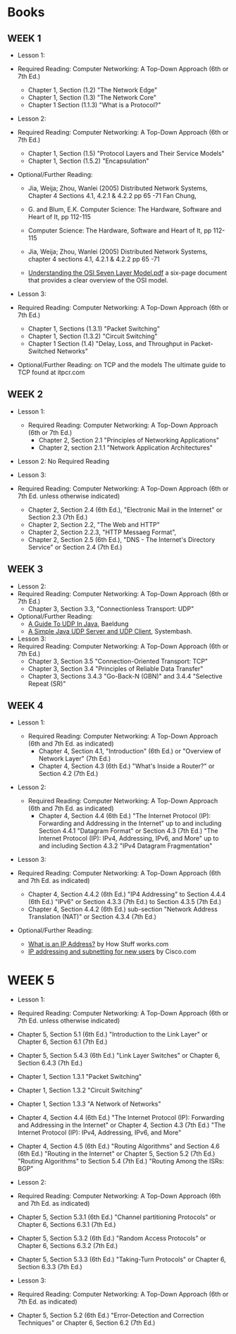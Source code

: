 # Books

## WEEK 1

* Lesson 1:
* Required Reading: Computer Networking: A Top-Down Approach (6th or 7th Ed.)
    * Chapter 1, Section (1.2) "The Network Edge"
    * Chapter 1, Section (1.3) "The Network Core"
    * Chapter 1 Section (1.1.3) "What is a Protocol?"

* Lesson 2:
* Required Reading: Computer Networking: A Top-Down Approach (6th or 7th Ed.)
    * Chapter 1, Section (1.5) "Protocol Layers and Their Service Models"
    * Chapter 1, Section (1.5.2) "Encapsulation"
* Optional/Further Reading:
    * Jia, Weija; Zhou, Wanlei (2005) Distributed Network Systems, Chapter 4 Sections 4.1, 4.2.1 & 4.2.2 pp 65 -71 Fan
      Chung,
    * G. and Blum, E.K. Computer Science: The Hardware, Software and Heart of It, pp 112-115

    * Computer Science: The Hardware, Software and Heart of It, pp 112-115
    * Jia, Weija; Zhou, Wanlei (2005) Distributed Network Systems, chapter 4 sections 4.1, 4.2.1 & 4.2.2 pp 65 -71
    * [Understanding the OSI Seven Layer Model.pdf](https://onlinestudy.york.ac.uk/courses/844/files/219579/download?wrap=1)
      a six-page document that provides a clear overview of the OSI model.


* Lesson 3:
* Required Reading: Computer Networking: A Top-Down Approach (6th or 7th Ed.)
    * Chapter 1, Sections (1.3.1) "Packet Switching"
    * Chapter 1, Section (1.3.2) "Circuit Switching"
    * Chapter 1 Section (1.4) "Delay, Loss, and Throughput in Packet-Switched Networks"
* Optional/Further Reading: on TCP and the models The ultimate guide to TCP found at itpcr.com

## WEEK 2

* Lesson 1:
    * Required Reading: Computer Networking: A Top-Down Approach (6th or 7th Ed.)
        * Chapter 2, Section 2.1 "Principles of Networking Applications"
        * Chapter 2, section 2.1.1 "Network Application Architectures"


* Lesson 2: No Required Reading

* Lesson 3:
* Required Reading: Computer Networking: A Top-Down Approach (6th or 7th Ed. unless otherwise indicated)
    * Chapter 2, Section 2.4 (6th Ed.), "Electronic Mail in the Internet" or Section 2.3 (7th Ed.)
    * Chapter 2, Section 2.2, "The Web and HTTP"
    * Chapter 2, Section 2.2.3, "HTTP Messaeg Format",
    * Chapter 2, Section 2.5 (6th Ed.), "DNS - The Internet's Directory Service" or Section 2.4 (7th Ed.)

## WEEK 3

* Lesson 2:
* Required Reading: Computer Networking: A Top-Down Approach (6th or 7th Ed.)
    * Chapter 3, Section 3.3, "Connectionless Transport: UDP"
* Optional/Further Reading:
    * [A Guide To UDP In Java](https://www.baeldung.com/udp-in-java), Baeldung
    * [A Simple Java UDP Server and UDP Client](https://systembash.com/a-simple-java-udp-server-and-udp-client/),
      Systembash.
* Lesson 3:
* Required Reading: Computer Networking: A Top-Down Approach (6th or 7th Ed.)
    * Chapter 3, Section 3.5 "Connection-Oriented Transport: TCP"
    * Chapter 3, Section 3.4 "Principles of Reliable Data Transfer"
    * Chapter 3, Sections 3.4.3 "Go-Back-N (GBN)" and 3.4.4 "Selective Repeat (SR)"

## WEEK 4

* Lesson 1:
    * Required Reading: Computer Networking: A Top-Down Approach (6th and 7th Ed. as indicated)
        * Chapter 4, Section 4.1, "Introduction" (6th Ed.) or "Overview of Network Layer" (7th Ed.)
        * Chapter 4, Section 4.3 (6th Ed.) "What's Inside a Router?" or Section 4.2 (7th Ed.)

* Lesson 2:
    * Required Reading: Computer Networking: A Top-Down Approach (6th and 7th Ed. as indicated)
        * Chapter 4, Section 4.4 (6th Ed.) "The Internet Protocol (IP): Forwarding and Addressing in the Internet" up to
          and including Section 4.4.1 "Datagram Format" or Section 4.3 (7th Ed.) "The Internet Protocol (IP): IPv4,
          Addressing, IPv6, and More" up to and including Section 4.3.2 "IPv4 Datagram Fragmentation"

* Lesson 3:
* Required Reading: Computer Networking: A Top-Down Approach (6th and 7th Ed. as indicated)
    * Chapter 4, Section 4.4.2 (6th Ed.) "IP4 Addressing" to Section 4.4.4 (6th Ed.) "IPv6" or Section 4.3.3 (7th Ed.)
      to Section 4.3.5 (7th Ed.)
    * Chapter 4, Section 4.4.2 (6th Ed.) sub-section "Network Address Translation (NAT)" or Section 4.3.4 (7th Ed.)
* Optional/Further Reading:
    * [What is an IP Address?](https://computer.howstuffworks.com/internet/basics/what-is-an-ip-address.htm) by How
      Stuff works.com
    * [IP addressing and subnetting for new users](https://www.cisco.com/c/en/us/support/docs/ip/routing-information-protocol-rip/13788-3.html#anc0)
      by Cisco.com

# WEEK 5

* Lesson 1:
* Required Reading: Computer Networking: A Top-Down Approach (6th or 7th Ed. unless otherwise indicated)
* Chapter 5, Section 5.1 (6th Ed.) "Introduction to the Link Layer" or Chapter 6, Section 6.1 (7th Ed.)
* Chapter 5, Section 5.4.3 (6th Ed.) "Link Layer Switches" or Chapter 6, Section 6.4.3 (7th Ed.)
* Chapter 1, Section 1.3.1 "Packet Switching"
* Chapter 1, Section 1.3.2 "Circuit Switching"
* Chapter 1, Section 1.3.3 "A Network of Networks"
* Chapter 4, Section 4.4 (6th Ed.) "The Internet Protocol (IP): Forwarding and Addressing in the Internet" or Chapter 4,
  Section 4.3 (7th Ed.) "The Internet Protocol (IP): IPv4, Addressing, IPv6, and More"
* Chapter 4, Section 4.5 (6th Ed.) "Routing Algorithms" and Section 4.6 (6th Ed.) "Routing in the Internet" or Chapter
  5, Section 5.2 (7th Ed.) "Routing Algorithms" to Section 5.4 (7th Ed.) "Routing Among the ISRs: BGP"


* Lesson 2:
* Required Reading: Computer Networking: A Top-Down Approach (6th and 7th Ed. as indicated)
* Chapter 5, Section 5.3.1 (6th Ed.) "Channel partitioning Protocols" or Chapter 6, Sections 6.3.1 (7th Ed.)
* Chapter 5, Section 5.3.2 (6th Ed.) "Random Access Protocols" or Chapter 6, Sections 6.3.2 (7th Ed.)
* Chapter 5, Section 5.3.3 (6th Ed.) "Taking-Turn Protocols" or Chapter 6, Section 6.3.3 (7th Ed.)

* Lesson 3:
* Required Reading: Computer Networking: A Top-Down Approach (6th or 7th Ed. as indicated)
* Chapter 5, Section 5.2 (6th Ed.) "Error-Detection and Correction Techniques" or Chapter 6, Section 6.2 (7th Ed.)
